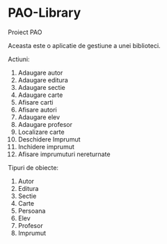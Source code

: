 # PAO-Library
Proiect PAO

Aceasta este o aplicatie de gestiune a unei biblioteci.

Actiuni:
1. Adaugare autor
2. Adaugare editura
3. Adaugare sectie
4. Adaugare carte
5. Afisare carti
6. Afisare autori
7. Adaugare elev
8. Adaugare profesor
9. Localizare carte
10. Deschidere Imprumut
11. Inchidere imprumut
12. Afisare imprumuturi nereturnate

Tipuri de obiecte:
1. Autor
2. Editura
3. Sectie
4. Carte
5. Persoana
6. Elev
7. Profesor
8. Imprumut
